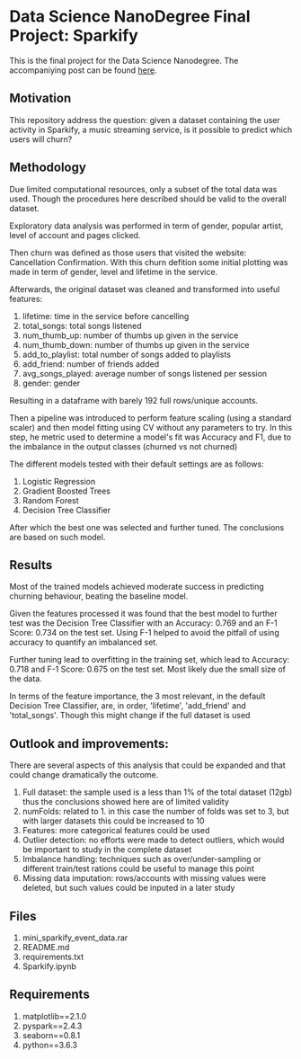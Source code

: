 # Data Science NanoDegree Final Project: Sparkify

This is the final project for the Data Science Nanodegree. The accompaniying post can be found [here](https://medium.com/@anibal.l.gonzalez.oyarce/sparkify-user-churn-prediction-5cc3580a5ed0).

## Motivation 

This repository address the question: given a dataset containing the user activity in Sparkify, a music streaming service, is it possible to predict which users will churn?

## Methodology 

Due limited computational resources, only a subset of the total data was used. Though the procedures here described should be valid to the overall dataset.

Exploratory data analysis was performed in term of gender, popular artist, level of account and pages clicked.

Then churn was defined as those users that visited the website: Cancellation Confirmation. With this churn defition some initial plotting was made in term of gender, level and lifetime in the service.

Afterwards, the original dataset was cleaned and transformed into useful features:

1. lifetime: time in the service before cancelling 
2. total_songs: total songs listened
3. num_thumb_up: number of thumbs up given in the service
4. num_thumb_down: number of thumbs up given in the service
5. add_to_playlist: total number of songs added to playlists
6. add_friend: number of friends added
7. avg_songs_played: average number of songs listened per session
8. gender: gender

Resulting in a dataframe with barely 192 full rows/unique accounts.

Then a pipeline was introduced to perform feature scaling (using a standard scaler) and then model fitting using CV without any parameters to try. In this step, he metric used to determine a model's fit was Accuracy and F1, due to the imbalance in the output classes (churned vs not churned)

The different models tested with their default settings are as follows:

1. Logistic Regression
2. Gradient Boosted Trees
3. Random Forest 
4. Decision Tree Classifier

After which the best one was selected and further tuned. The conclusions are based on such model.

## Results 

Most of the trained models achieved moderate success in predicting churning behaviour, beating the baseline model.

Given the features processed it was found that the best model to further test was the Decision Tree Classifier with an Accuracy: 0.769 and an F-1 Score: 0.734 on the test set. Using F-1 helped to avoid the pitfall of using accuracy to quantify an imbalanced set.

Further tuning lead to overfitting in the training set, which lead to Accuracy: 0.718 and F-1 Score: 0.675 on the test set. Most likely due the small size of the data.

In terms of the feature importance, the 3 most relevant, in the default Decision Tree Classifier,  are, in order, 'lifetime', 'add_friend' and 'total_songs'. Though this might change if the full dataset is used

## Outlook and improvements:

There are several aspects of this analysis that could be expanded and that could change dramatically the outcome. 

1. Full dataset: the sample used is a less than 1% of the total dataset (12gb) thus the conclusions showed here are of limited validity
2. numFolds: related to 1. in this case the number of folds was set to 3, but with larger datasets this could be increased to 10
3. Features: more categorical features could be used
4. Outlier detection: no efforts were made to detect outliers, which would be important to study in the complete dataset
5. Imbalance handling: techniques such as  over/under-sampling or different train/test rations could be useful to manage this point
6. Missing data imputation: rows/accounts with missing values were deleted, but such values could be inputed in a later study

## Files

1. mini_sparkify_event_data.rar
2. README.md
3. requirements.txt
4. Sparkify.ipynb

## Requirements
1. matplotlib==2.1.0
2. pyspark==2.4.3
3. seaborn==0.8.1
4. python==3.6.3